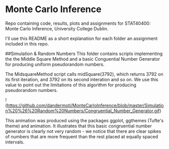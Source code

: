 # Monte Carlo Inference
Repo containing code, results, plots and assignments for STAT40400: Monte Carlo Inference, University College Dublin.

I'll use this README as a short explanation for each folder an assignment included in this repo.

##Simulation & Random Numbers
This folder contains scripts implementing the the Middle Square Method and a basic Conguential Number Generator for producing uniform pseudorandom numbers.

The MidsquareMethod script calls midSquare(3792), which returns 3792 on its first iteration, and 3792 on its second interation and so on. We use this value to point out the limitations of this algorithm for producing pseudorandom numbers. 

!(https://github.com/dandermotj/MonteCarloInference/blob/master/Simulation%20%26%20Random%20Numbers/Congruential_Number_Generator.gif)

This animation was produced using the packages ggplot, ggthemes (Tufte's theme) and animation. It illustrates that this basic congruential number generator is clearly not very random - we notice that there are clear spikes of numbers that are more frequent than the rest placed at equally spaced intervals. 

